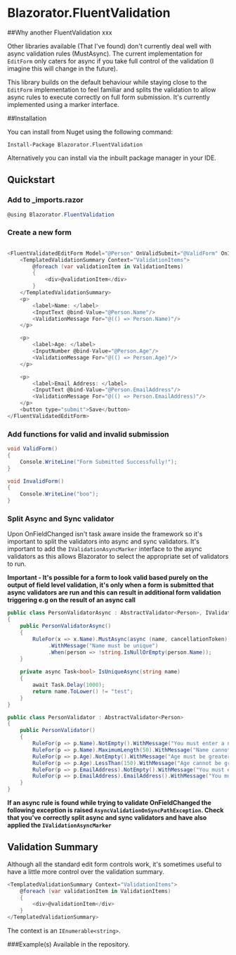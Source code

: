 # Blazorator.FluentValidation

##Why another FluentValidation xxx

Other libraries available (That I've found) don't currently deal well with async validation rules (MustAsync). The
current implementation for ```EditForm``` only caters for async if you take full control of the validation (I imagine this will change in the future).

This library builds on the default behaviour while staying close to the ```EditForm``` implementation to feel familiar and splits the validation to allow 
async rules to execute correctly on full form submission. It's currently implemented using a marker interface.

##Installation

You can install from Nuget using the following command:

`Install-Package Blazorator.FluentValidation`

Alternatively you can install via the inbuilt package manager in your IDE.

## Quickstart

### Add to _imports.razor

```c#
@using Blazorator.FluentValidation
```

### Create a new form

```c#

<FluentValidatedEditForm Model="@Person" OnValidSubmit="@ValidForm" OnInvalidSubmit="@InvalidForm">
    <TemplatedValidationSummary Context="ValidationItems">
        @foreach (var validationItem in ValidationItems)
        {
            <div>@validationItem</div>
        }
    </TemplatedValidationSummary>
    <p>
        <label>Name: </label>
        <InputText @bind-Value="@Person.Name"/>
        <ValidationMessage For="@(() => Person.Name)"/>
    </p>

    <p>
        <label>Age: </label>
        <InputNumber @bind-Value="@Person.Age"/>
        <ValidationMessage For="@(() => Person.Age)"/>
    </p>

    <p>
        <label>Email Address: </label>
        <InputText @bind-Value="@Person.EmailAddress"/>
        <ValidationMessage For="@(() => Person.EmailAddress)"/>
    </p>
    <button type="submit">Save</button>
</FluentValidatedEditForm>

```

### Add functions for valid and invalid submission

```c#
void ValidForm()
{
    Console.WriteLine("Form Submitted Successfully!");
}

void InvalidForm()
{
    Console.WriteLine("boo");
}
```

### Split Async and Sync validator

Upon OnFieldChanged isn't task aware inside the framework so it's important to split the validators into async and 
sync validators. It's important to add the ```IValidationAsyncMarker``` interface to the async validators as this 
allows Blazorator to select the appropriate set of validators to run.

**Important - It's possible for a form to look valid based purely on the output of field level validation, it's only 
when a form is submitted that async validators are run and this can result in additional form validation triggering e.g on the result of an async call** 


```c#
public class PersonValidatorAsync : AbstractValidator<Person>, IValidationAsyncMarker
{
    public PersonValidatorAsync()
    {
        RuleFor(x => x.Name).MustAsync(async (name, cancellationToken) => await IsUniqueAsync(name))
             .WithMessage("Name must be unique")
             .When(person => !string.IsNullOrEmpty(person.Name));
    }
    
    private async Task<bool> IsUniqueAsync(string name)
    {
        await Task.Delay(1000);
        return name.ToLower() != "test";
    }
}

public class PersonValidator : AbstractValidator<Person>
{
    public PersonValidator()
    {
        RuleFor(p => p.Name).NotEmpty().WithMessage("You must enter a name");
        RuleFor(p => p.Name).MaximumLength(50).WithMessage("Name cannot be longer than 50 characters");
        RuleFor(p => p.Age).NotEmpty().WithMessage("Age must be greater than 0");
        RuleFor(p => p.Age).LessThan(150).WithMessage("Age cannot be greater than 150");
        RuleFor(p => p.EmailAddress).NotEmpty().WithMessage("You must enter a email address");
        RuleFor(p => p.EmailAddress).EmailAddress().WithMessage("You must provide a valid email address");
    }
}
```

**If an async rule is found while trying to validate OnFieldChanged the following exception is raised ```AsyncValidationOnSyncPathException```. Check  that you've correctly split async and sync validators and have also applied the ```IValidationAsyncMarker```**

## Validation Summary

Although all the standard  edit form controls work, it's sometimes useful to have a little more control over the validation summary.

```c#
<TemplatedValidationSummary Context="ValidationItems">
    @foreach (var validationItem in ValidationItems)
    {
        <div>@validationItem</div>
    }
</TemplatedValidationSummary>
```

The context is an ```IEnumerable<string>```.

###Example(s)
Available in the repository.